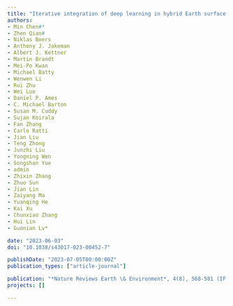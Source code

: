 ```yaml
---
title: "Iterative integration of deep learning in hybrid Earth surface system modelling"
authors:
- Min Chen#*
- Zhen Qian#
- Niklas Boers
- Anthony J. Jakeman
- Albert J. Kettner
- Martin Brandt
- Mei-Po Kwan
- Michael Batty
- Wenwen Li
- Rui Zhu
- Wei Luo
- Daniel P. Ames
- C. Michael Barton
- Susan M. Cuddy
- Sujan Koirala
- Fan Zhang
- Carlo Ratti
- Jian Liu
- Teng Zhong
- Junzhi Liu
- Yongning Wen
- Songshan Yue
- admin
- Zhixin Zhang
- Zhuo Sun
- Jian Lin
- Zaiyang Ma
- Yuanqing He
- Kai Xu
- Chunxiao Zhang
- Hui Lin 
- Guonian Lv*

date: "2023-06-03"
doi: "10.1038/s43017-023-00452-7"

publishDate: "2023-07-05T00:00:00Z"
publication_types: ["article-journal"]

publication: "*Nature Reviews Earth \& Environment*, 4(8), 568-581 (IF 49.7, JCR Q1) "
projects: []

---
```



